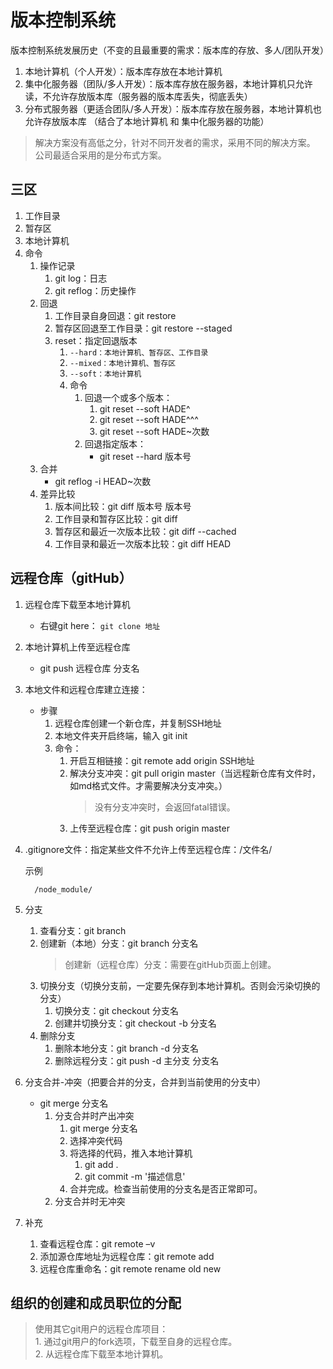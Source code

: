 # 版本控制系统
版本控制系统发展历史（不变的且最重要的需求：版本库的存放、多人/团队开发）
1. 本地计算机（个人开发）：版本库存放在本地计算机
2. 集中化服务器（团队/多人开发）：版本库存放在服务器，本地计算机只允许读，不允许存放版本库（服务器的版本库丢失，彻底丢失）
3. 分布式服务器（更适合团队/多人开发）：版本库存放在服务器，本地计算机也允许存放版本库 （结合了本地计算机 和 集中化服务器的功能）
>解决方案没有高低之分，针对不同开发者的需求，采用不同的解决方案。 公司最适合采用的是分布式方案。


## 三区
1. 工作目录
2. 暂存区
3. 本地计算机
4. 命令
   1. 操作记录
      1. git log：日志
      2. git reflog：历史操作
   2. 回退
      1. 工作目录自身回退：git restore <file>
      2. 暂存区回退至工作目录：git restore --staged <file>
      3. reset：指定回退版本
         1. `--hard：本地计算机、暂存区、工作目录`
         2. `--mixed：本地计算机、暂存区`
         3. `--soft：本地计算机`
         4. 命令
            1. 回退一个或多个版本：
               1. git reset --soft HADE^
               2. git reset --soft HADE^^^
               3. git reset --soft HADE~次数
            2. 回退指定版本：
               - git reset --hard 版本号
   3. 合并
      - git reflog -i HEAD~次数
   4. 差异比较
      1. 版本间比较：git diff 版本号 版本号
      2. 工作目录和暂存区比较：git diff 
      3. 暂存区和最近一次版本比较：git diff --cached
      4. 工作目录和最近一次版本比较：git diff HEAD

## 远程仓库（gitHub）

1. 远程仓库下载至本地计算机
   - 右键git here： `git clone 地址`
2. 本地计算机上传至远程仓库
   - git push 远程仓库 分支名
3. 本地文件和远程仓库建立连接：
   - 步骤
      1. 远程仓库创建一个新仓库，并复制SSH地址
      2. 本地文件夹开启终端，输入 git init
      3. 命令：
         1. 开启互相链接：git remote add origin SSH地址
         2. 解决分支冲突：git pull origin master（当远程新仓库有文件时，如md格式文件。才需要解决分支冲突。）
            >没有分支冲突时，会返回fatal错误。
         3. 上传至远程仓库：git push origin master
4. .gitignore文件：指定某些文件不允许上传至远程仓库：/文件名/

      示例
      ```
        /node_module/
      ```

5. 分支
   1. 查看分支：git branch
   2. 创建新（本地）分支：git branch 分支名
      >创建新（远程仓库）分支：需要在gitHub页面上创建。
   3. 切换分支（切换分支前，一定要先保存到本地计算机。否则会污染切换的分支）
      1. 切换分支：git checkout 分支名
      2. 创建并切换分支：git checkout -b 分支名
   4. 删除分支
      1. 删除本地分支：git branch -d 分支名
      2. 删除远程分支：git push -d 主分支 分支名
6. 分支合并-冲突（把要合并的分支，合并到当前使用的分支中）
   - git merge 分支名
      1. 分支合并时产出冲突
         1. git merge 分支名
         2. 选择冲突代码
         3. 将选择的代码，推入本地计算机
            1. git add .
            2. git commit -m '描述信息'
         4. 合并完成。检查当前使用的分支名是否正常即可。
      2. 分支合并时无冲突
7. 补充
   1. 查看远程仓库：git remote –v
   2. 添加源仓库地址为远程仓库：git remote add  <name>  <remote>
   3. 远程仓库重命名：git remote rename  old  new

## 组织的创建和成员职位的分配
>使用其它git用户的远程仓库项目：   
    1. 通过git用户的fork选项，下载至自身的远程仓库。   
    2. 从远程仓库下载至本地计算机。   